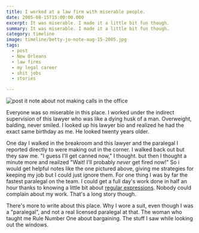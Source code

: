 ```yaml
---
title: I worked at a law firm with miserable people.
date: 2005-08-15T15:00:00.000
excerpt: It was miserable. I made it a little bit fun though.  
summary: It was miserable. I made it a little bit fun though.
category: timeline
image: timeline/betty-jo-note-aug-15-2005.jpg
tags:
  - post 
  - New Orleans
  - law firms
  - my legal career
  - shit jobs
  - stories

---
```


![post it note about not making calls in the office](/static/img/timeline/betty-jo-note-aug-15-2005.jpg "post it note about not making calls in the office")

Everyone was so miserable in this place. I worked under the indirect supervision of this lawyer who was like a dying husk of a man. Overweight, balding, never smiled. I looked up his lawyer bio and realized he had the exact same birthday as me. He looked twenty years older.

One day I walked in the breakroom and this lawyer and the paralegal I reported directly to were making out in the corner. I walked back out but they saw me. "I guess I'll get canned now," I thought. but then I thought a minute more and reailzed "Wait! I'll probably _never_ get fired now!" So i would get helpful notes like the one pictured above, giving me strategies for keeping my job but I could just ignore them. For one thing I was by far the fastest paralegal on the team. I could get a full day's work done in half an hour thanks to knowing a little bit about [regular expressions](https://en.wikipedia.org/wiki/Regular_expression). Nobody could complain about my work. That's a long story though.

There's more to write about this place. Why I wore a suit, even though I was a "paralegal", and not a real licensed paralegal at that. The woman who taught me Rule Number One about bargaining. The stuff I saw while looking out the windows.